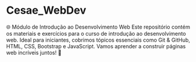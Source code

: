 # Cesae_WebDev
🌐 Módulo de Introdução ao Desenvolvimento Web  Este repositório contém os materiais e exercícios para o curso de introdução ao desenvolvimento web. Ideal para iniciantes, cobrimos tópicos essenciais como Git &amp; GitHub, HTML, CSS, Bootstrap e JavaScript. Vamos aprender a construir páginas web incríveis juntos! 🚀
